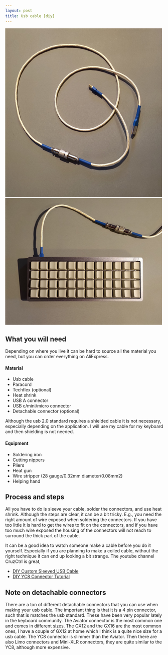 ```yaml
---
layout: post
title: Usb cable [diy]
---
```


<img src="/images/cable2.jpg" width="500">
<img src="/images/cable3.jpg" width="500">

## What you will need
Depending on where you live it can be hard to source all the material you need, but you can order
everything on AliExpress.

#### Material
* Usb cable
* Paracord
* Techflex (optional)
* Heat shrink
* USB A connector
* USB c/mini/micro connector
* Detachable connector (optional)

Although the usb 2.0 standard requires a shielded cable it is not necessary, especially depending
on the application. I will use my cable for my keyboard and then shielding is not needed.

#### Equipment
* Soldering iron
* Cutting nippers
* Pliers
* Heat gun
* Wire stripper (28 gauge/0.32mm diameter/0.08mm2)
* Helping hand

## Process and steps
All you have to do is sleeve your cable, solder the connectors, and use heat shrink. Although the
steps are clear, it can be a bit tricky. E.g., you need the right amount of wire exposed when
soldering the connectors. If you have too little it is hard to get the wires to fit on the
connectors, and if you have too much wire exposed the housing of the connectors will not reach to
surround the thick part of the cable.

It can be a good idea to watch someone make a cable before you do it yourself. Especially if you
are planning to make a coiled cable, without the right technique it can end up looking a bit
strange. The youtube channel CruzCtrl is great,

* [DIY Custom Sleeved USB Cable](https://www.youtube.com/watch?v=GCexLMPaNqo)
* [DIY YC8 Connector Tutorial](https://www.youtube.com/watch?v=hYEYLbw0Isk)

## Note on detachable connectors
There are a ton of different detachable connectors that you can use when making your usb
cable. The important thing is that it is a 4 pin connector, such that is matches the usb
standard. These have been very popular lately in the keyboard community. The Aviator connector is
the most common one and comes in different sizes. The GX12 and the GX16 are the most common ones,
I have a couple of GX12 at home which I think is a quite nice size for a usb cable.
The YC8 connector is slimmer than the Aviator. Then there are also Limo connectors and
Mini-XLR connectors, they are quite similar to the YC8, although more expensive.

